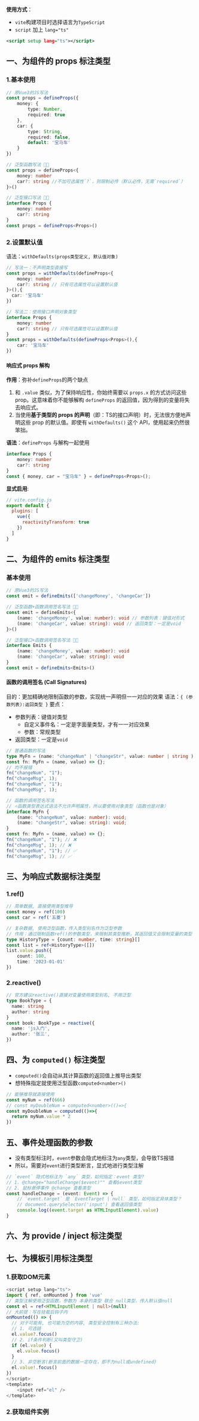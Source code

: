 
**使用方式**：
- `vite`构建项目时选择语言为`TypeScript`
- `script` 加上 `lang="ts"`
```xml
<script setup lang="ts"></script>
```

## 一、为组件的 props 标注类型

### 1.基本使用
```ts
// 原Vue3的JS写法
const props = defineProps({
	money: {
		type: Number,
		required: true
	},
	car: {
		type: String,
		required: false,
		default: '宝马车'
	}
})

// 泛型函数写法 👏🏼
const props = defineProps<{
	money: number
	car?: string //不加可选属性`?`，则限制必传（默认必传，无需`required`）
}>()

// 泛型接口写法 👏🏼
interface Props {
	money: number
	car?: string
}
const props = defineProps<Props>()
```

### 2.设置默认值
语法：`withDefaults(props类型定义, 默认值对象)`

```ts
// 写法一：不声明类型直接写
const props = withDefaults(defineProps<{
	money: number
	car?: string // 只有可选属性可以设置默认值
}>(),{
  car: '宝马车'
})

// 写法二：使用接口声明对象类型
interface Props {
	money: number
	car?: string // 只有可选属性可以设置默认值
}
const props = withDefaults(defineProps<Props>(),{
	car: '宝马车' 
})
```

#### 响应式 props 解构
**作用**：弥补`defineProps`的两个缺点
1. 和 `.value` 类似，为了保持响应性，你始终需要以 `props.x` 的方式访问这些 prop。这意味着你不能够解构 `defineProps` 的返回值，因为得到的变量将失去响应式。
2. 当使用**基于类型的 props 的声明**（即：TS的接口声明）时，无法很方便地声明这些 prop 的默认值。即使有 `withDefaults()` 这个 API，使用起来仍然很笨拙。

**语法**：`defineProps` 与解构一起使用
```ts
interface Props {
	money: number
	car?: string
}
const { money, car = "宝马车" } = defineProps<Props>();
```

**显式启用**:
```js
// vite.config.js
export default {
  plugins: [
    vue({
      reactivityTransform: true
    })
  ]
}
```

## 二、为组件的 emits 标注类型

### 基本使用
```ts
// 原Vue3的JS写法
const emit = defineEmits(['changeMoney', 'changeCar'])

// 泛型函数+函数调用签名写法 👏🏼
const emit = defineEmits<{ 
	(name: 'changeMoney', value: number): void // 参数列表：键值对形式
	(name: 'changeCar', value: string): void // 返回类型：一定是void
}>()

// 泛型接口+函数调用签名写法 👏🏼
interface Emits { 
	(name: 'changeMoney', value: number): void 
	(name: 'changeCar', value: string): void 
} 
const emit = defineEmits<Emits>()
```

####  函数的调用签名 (Call Signatures)
目的：更加精确地限制函数的参数，实现统一声明但一一对应的效果
语法：`{ (参数列表):返回类型 }`
要点：
- 参数列表：键值对类型
	- 自定义事件名：一定是字面量类型，才有一一对应效果
	- 参数：常规类型
- 返回类型：一定是`void`
```ts
// 普通函数的写法
type MyFn = (name: "changeNum" | "changeStr", value: number | string ) => void
const fn: MyFn = (name, value) => {};
// 均不报错
fn("changeNum", "1");
fn("changeMsg", 1);
fn("changeNum", "1");
fn("changeMsg", 1);

// 函数的调用签名写法
// ⭐️函数类型表达式语法不允许声明属性，所以要使用对象类型（函数也是对象）
interface MyFn { 
	(name: "changeNum", value: number): void; 
	(name: "changeStr", value: string): void; 
}
const fn: MyFn = (name, value) => {};
fn("changeNum", "1"); // ❌
fn("changeMsg", 1); // ❌
fn("changeNum", "1"); // ✅ 
fn("changeMsg", 1); // ✅
```

## 三、为响应式数据标注类型

### 1.ref()
```ts
// 简单数据, 直接使用类型推导
const money = ref(100)
const car = ref('五菱')

// 复杂数据, 使用泛型函数，传入类型别名作为泛型参数
// 作用：通过限制函数ref()的参数类型，来限制其类型推断，其返回值又会限制变量的类型
type HistoryType = {count: number, time: string}[]
const list = ref<HistoryType>([])
list.value.push({
    count: 100,
    time: '2023-01-01'
})
```

### 2.reactive()
```ts
// 官方建议reactive()直接对变量使用类型别名, 不用泛型
type BookType = {
  name: string
  author: string
}
const book: BookType = reactive({
  name: 'js入门',
  author: '张三',
})
```

## 四、为 `computed()` 标注类型

- `computed()`会自动从其计算函数的返回值上推导出类型
- 想特殊指定就使用泛型函数`computed<number>()`

```ts
// 能够推导就直接使用
const myNum = ref(666)
// const myDoubleNum = computed<number>(()=>{
const myDoubleNum = computed(()=>{
  return myNum.value * 2
})
```

## 五、事件处理函数的参数

- 没有类型标注时，`event`参数会隐式地标注为`any`类型，会导致TS报错
- 所以，需要对`event`进行类型断言，显式地进行类型注解
```ts
// `event` 隐式地标注为 `any` 类型，如何指定：event 类型? 
// 1. @change="handleChange($event)"" 查看$event类型 
// 2. 鼠标悬停事件 @change 查看类型 
const handleChange = (event: Event) => { 
	// `event.target` 是 `EventTarget | null` 类型，如何指定具体类型？ 
	// document.querySelector('input') 查看返回值类型
	console.log((event.target as HTMLInputElement).value) 
}
```

## 六、为 provide / inject 标注类型


## 七、为模板引用标注类型

### 1.获取DOM元素
```ts
<script setup lang="ts"> 
import { ref, onMounted } from 'vue' 
// 类型注解使用泛型函数，参数为 本身的类型 联合 null类型，传入默认值null
const el = ref<HTMLInputElement | null>(null) 
// 大前提：写在挂载后钩子内
onMounted(() => { 
  // 对于可能有, 也可能为空的内容, 类型安全控制有三种办法:
  // 1. 可选链
  el.value?.focus()
  // 2. if条件判断(又叫类型守卫)
  if (el.value) {
    el.value.focus()
  }
  // 3. 非空断言(断言前面的数据一定存在，即不为null或undefined)
  el.value!.focus()
}) 
</script> 
<template> 
	<input ref="el" /> 
</template>
```

### 2.获取组件实例

